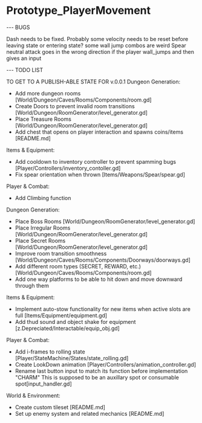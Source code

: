 # Prototype_PlayerMovement



--- BUGS

Dash needs to be fixed. Probably some velocity needs to be reset before leaving state or entering state? some wall jump combos are weird
Spear neutral attack goes in the wrong direction if the player wall_jumps and then gives an input

--- TODO LIST

TO GET TO A PUBLISH-ABLE STATE FOR v.0.0.1
Dungeon Generation:
- Add more dungeon rooms [World/Dungeon/Caves/Rooms/Components/room.gd]
- Create Doors to prevent invalid room transitions [World/Dungeon/RoomGenerator/level_generator.gd]
- Place Treasure Rooms [World/Dungeon/RoomGenerator/level_generator.gd]
- Add chest that opens on player interaction and spawns coins/items [README.md]

Items & Equipment:
- Add cooldown to inventory controller to prevent spamming bugs [Player/Controllers/inventory_contoller.gd]
- Fix spear orientation when thrown [Items/Weapons/Spear/spear.gd]


Player & Combat:
- Add Climbing function

Dungeon Generation:
- Place Boss Rooms [World/Dungeon/RoomGenerator/level_generator.gd]
- Place Irregular Rooms [World/Dungeon/RoomGenerator/level_generator.gd]
- Place Secret Rooms [World/Dungeon/RoomGenerator/level_generator.gd]
- Improve room transition smoothness [World/Dungeon/Caves/Rooms/Components/Doorways/doorways.gd]
- Add different room types (SECRET, REWARD, etc.) [World/Dungeon/Caves/Rooms/Components/room.gd]
- Add one way platforms to be able to hit down and move downward through them

Items & Equipment:
- Implement auto-stow functionality for new items when active slots are full [Items/Equipment/equipment.gd]
- Add thud sound and object shake for equipment [z.Depreciated/Interactable/equip_obj.gd]

Player & Combat:
- Add i-frames to rolling state [Player/StateMachine/States/state_rolling.gd]
- Create LookDown animation [Player/Controllers/animation_controller.gd]
- Rename last button input to match its function before implementation "CHARM" This is supposed to be an auxillary spot or consumable spot[input_handler.gd]

World & Environment:
- Create custom tileset [README.md]
- Set up enemy system and related mechanics [README.md]